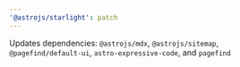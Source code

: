 ```yaml
---
'@astrojs/starlight': patch
---
```


Updates dependencies: `@astrojs/mdx`, `@astrojs/sitemap`, `@pagefind/default-ui`, `astro-expressive-code`, and `pagefind`
